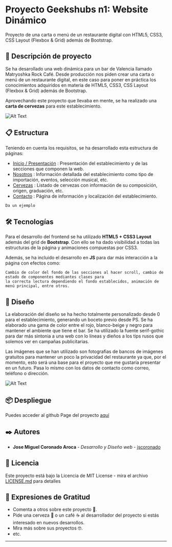 # Proyecto Geekshubs n1: Website Dinámico
Proyecto de una carta o menú de un restaurante digital con HTML5, CSS3, CSS Layout (Flexbox &amp; Grid) además de Bootstrap.

## 📌 Descripción de proyecto

Se ha desarollado una web dinámica para un bar de Valencia llamado Matryoshka Rock Café. 
Desde producción nos piden crear una carta o menú de un restaurante digital, en este caso para poner en práctica los conocimientos adquiridos en materia de HTML5, CSS3,
CSS Layout (Flexbox & Grid) además de Bootstrap.

Aprovechando este proyecto que llevaba en mente, se ha realizado una **carta de cervezas** para este establecimiento.

![Alt Text](https://media.giphy.com/media/A1k9DiNpGn8IRDjbF7/giphy.gif)


## 📋 Estructura

Teniendo en cuenta los requisitos, se ha desarrollado esta estructura de páginas:

* [Inicio / Presentación](https://jscoronado.github.io/Geekshubs-Reto1_Website-Dinamico) : Presentación del establecimiento y de las secciones que componen la web.
* [Nosotros](https://jscoronado.github.io/Geekshubs-Reto1_Website-Dinamico/nosotros.html) : Información detallada del establecimiento como tipo de importación, eventos, selección musical, etc.
* [Cervezas](https://jscoronado.github.io/Geekshubs-Reto1_Website-Dinamico/cervezas.html) : Listado de cervezas con información de su composición, origen, graduación, etc.
* [Contacto](https://jscoronado.github.io/Geekshubs-Reto1_Website-Dinamico/contacto.html) : Página de información y localización del establecimiento.

```
Da un ejemplo
```

## 🛠️ Tecnologías

Para el desarrollo del frontend se ha utilizado **HTML5 + CSS3 Layout** además del grid de **Bootstrap**.
Con ello se ha dado visibilidad a todas las estructuras de la página y animaciones compuestas por CSS3.

Además, se ha incluido el desarrollo en **JS** para dar más interacción a la página con efectos como:

```
Cambio de color del fondo de las secciones al hacer scroll, cambio de estado de componentes mediantes clases para 
la correcta lectura dependiendo el fondo establecidos, animación de menú principal, entre otros.
```

## 🍺 Diseño

La elaboración del diseño se ha hecho totalmente personalizado desde 0 para el establecimiento, generando un boceto previo desde PS.
Se ha elaborado una gama de color entre el rojo, blanco-beige y negro para mantener el ambiente que tiene el bar. Se ha utilizado la fuente serif-gothic 
para dar más sintonia a una web con lo líneas y dieños a los tips rusos que solemos ver en campañas publicitarias. 

Las imágenes que se han utilizado son fotografias de bancos de imágenes gratuitos para mantener un poco la privacidad del restaurante ya que, por el momento, esto será una base
para el proyecto que me gustaría presentar en un futuro. Pasa lo mismo con los datos de contacto como correo, teléfono o dirección.

![Alt Text](https://jscoronado.github.io/Geekshubs-Reto1_Website-Dinamico/imgs/portada-seo.jpg)


## 📦 Despliegue

Puedes acceder al github Page del proyecto [aquí](https://jscoronado.github.io/Geekshubs-Reto1_Website-Dinamico)

## ✒️ Autores

* **Jose Miguel Coronado Aroca** - *Desarrollo y Diseño web* - [jscoronado](https://github.com/jscoronado)

## 📄 Licencia

Este proyecto está bajo la Licencia de MIT License - mira el archivo [LICENSE.md](LICENSE.md) para detalles

## 🎁 Expresiones de Gratitud

* Comenta a otros sobre este proyecto 📢.
* Pide una cerveza 🍺 o un café ☕ al desarrollador del proyecto si estás interesado en nuevos desarrollos.
* Mira más sobre sus proyectos 🤓.
* etc.


---
